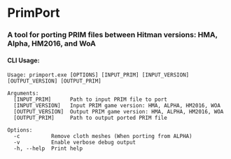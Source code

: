 # PrimPort
### A tool for porting PRIM files between Hitman versions: HMA, Alpha, HM2016, and WoA
#### CLI Usage:
```
Usage: primport.exe [OPTIONS] [INPUT_PRIM] [INPUT_VERSION] [OUTPUT_VERSION] [OUTPUT_PRIM]

Arguments:
  [INPUT_PRIM]      Path to input PRIM file to port
  [INPUT_VERSION]   Input PRIM game version: HMA, ALPHA, HM2016, WOA
  [OUTPUT_VERSION]  Output PRIM game version: HMA, ALPHA, HM2016, WOA
  [OUTPUT_PRIM]     Path to output ported PRIM file

Options:
  -c          Remove cloth meshes (When porting from ALPHA)
  -v          Enable verbose debug output
  -h, --help  Print help
```